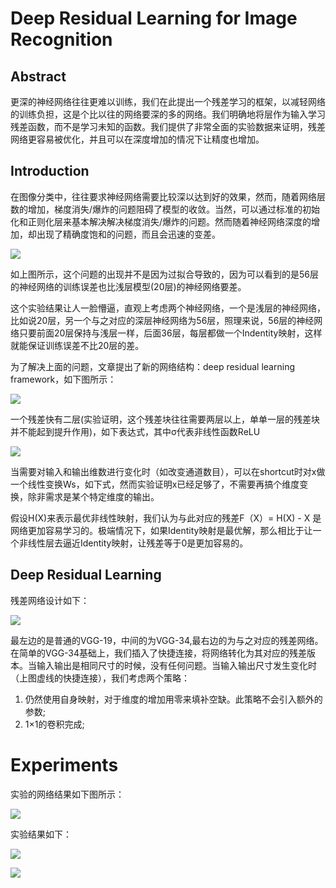 # Deep Residual Learning for Image Recognition

## Abstract
更深的神经网络往往更难以训练，我们在此提出一个残差学习的框架，以减轻网络的训练负担，这是个比以往的网络要深的多的网络。我们明确地将层作为输入学习残差函数，而不是学习未知的函数。我们提供了非常全面的实验数据来证明，残差网络更容易被优化，并且可以在深度增加的情况下让精度也增加。

## Introduction
在图像分类中，往往要求神经网络需要比较深以达到好的效果，然而，随着网络层数的增加，梯度消失/爆炸的问题阻碍了模型的收敛。当然，可以通过标准的初始化和正则化层来基本解决解决梯度消失/爆炸的问题。然而随着神经网络深度的增加，却出现了精确度饱和的问题，而且会迅速的变差。

![](../img/deep_residual_learning_for_image_recognition/figure_1.png)

如上图所示，这个问题的出现并不是因为过拟合导致的，因为可以看到的是56层的神经网络的训练误差也比浅层模型(20层)的神经网络要差。

这个实验结果让人一脸懵逼，直观上考虑两个神经网络，一个是浅层的神经网络，比如说20层，另一个与之对应的深层神经网络为56层，照理来说，56层的神经网络只要前面20层保持与浅层一样，后面36层，每层都做一个Indentity映射，这样就能保证训练误差不比20层的差。

为了解决上面的问题，文章提出了新的网络结构：deep residual learning framework，如下图所示：

![](../img/deep_residual_learning_for_image_recognition/figure_2.png)

一个残差快有二层(实验证明，这个残差块往往需要两层以上，单单一层的残差块并不能起到提升作用)，如下表达式，其中σ代表非线性函数ReLU

![](../img/deep_residual_learning_for_image_recognition/equation_1.png)

当需要对输入和输出维数进行变化时（如改变通道数目），可以在shortcut时对x做一个线性变换Ws，如下式，然而实验证明x已经足够了，不需要再搞个维度变换，除非需求是某个特定维度的输出。

假设H(X)来表示最优非线性映射，我们认为与此对应的残差F（X）= H(X) - X 是网络更加容易学习的。极端情况下，如果Identity映射是最优解，那么相比于让一个非线性层去逼近Identity映射，让残差等于0是更加容易的。

## Deep Residual Learning

残差网络设计如下：

![](../img/deep_residual_learning_for_image_recognition/figure_3.png)

最左边的是普通的VGG-19，中间的为VGG-34,最右边的为与之对应的残差网络。在简单的VGG-34基础上，我们插入了快捷连接，将网络转化为其对应的残差版本。当输入输出是相同尺寸的时候，没有任何问题。当输入输出尺寸发生变化时（上图虚线的快捷连接），我们考虑两个策略：

1. 仍然使用自身映射，对于维度的增加用零来填补空缺。此策略不会引入额外的参数;
2. 1×1的卷积完成;

# Experiments

实验的网络结果如下图所示：

![](../img/deep_residual_learning_for_image_recognition/table_1.png)

实验结果如下：

![](../img/deep_residual_learning_for_image_recognition/figure_4.png)


![](../img/deep_residual_learning_for_image_recognition/table_2.png)





